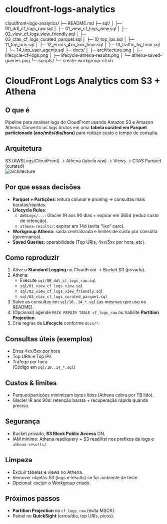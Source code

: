# cloudfront-logs-analytics
cloudfront-logs-analytics/
├─ README.md
├─ sql/
│  ├─ 00_ddl_cf_logs_raw.sql
│  ├─ 01_view_cf_logs_view.sql
│  ├─ 02_view_cf_logs_view_friendly.sql
│  ├─ 03_ctas_cf_logs_curated_parquet.sql
│  ├─ 10_top_ips.sql
│  ├─ 11_top_uris.sql
│  ├─ 12_errors_4xx_5xx_hour.sql
│  ├─ 13_traffic_by_hour.sql
│  └─ 14_top_user_agents.sql
├─ docs/
│  ├─ architecture.png
│  ├─ lifecycle-cf-logs.png
│  ├─ lifecycle-athena-results.png
│  └─ athena-saved-queries.png
└─ scripts/
   └─ create-workgroup-cli.sh
# CloudFront Logs Analytics com S3 + Athena

## O que é
Pipeline para analisar logs do CloudFront usando Amazon S3 e Amazon Athena.
Converto os logs brutos em uma **tabela curated em Parquet particionado (ano/mês/dia/hora)** para reduzir custo e tempo de consulta.

## Arquitetura
S3 (AWSLogs/CloudFront) → Athena (tabela raw) → Views → CTAS Parquet (curated)  
![architecture](docs/architecture.png)

## Por que essas decisões
- **Parquet + Partições**: leitura colunar e pruning → consultas mais baratas/rápidas.
- **Lifecycle Rules**:
  - `AWSLogs/...`: Glacier IR aos 90 dias + expirar em 365d (reduz custo de retenção).
  - `athena-results/`: expirar em 14d (evita “lixo” caro).
- **Workgroup Athena**: saída centralizada e limites de custo por consulta (governança).
- **Saved Queries**: operabilidade (Top URIs, 4xx/5xx por hora, etc).

## Como reproduzir
1. Ative o **Standard Logging** no CloudFront → Bucket S3 (privado).
2. Athena:
   - Execute `sql/00_ddl_cf_logs_raw.sql`
   - `sql/01_view_cf_logs_view.sql`
   - `sql/02_view_cf_logs_view_friendly.sql`
   - `sql/03_ctas_cf_logs_curated_parquet.sql`
3. Salve as consultas em `sql/10..14_*.sql` (as mesmas que uso no README).
4. (Opcional) agende `MSCK REPAIR TABLE cf_logs_raw` ou habilite **Partition Projection**.
5. Crie regras de **Lifecycle** conforme `docs/*`.

## Consultas úteis (exemplos)
- Erros 4xx/5xx por hora  
- Top URIs e Top IPs  
- Tráfego por hora  
(Código em `sql/10..14_*.sql`)

## Custos & limites
- Parquet/partições minimizam bytes lidos (Athena cobra por TB lido).
- Glacier IR aos 90d: retenção barata + recuperação rápida quando preciso.

## Segurança
- Bucket privado, **S3 Block Public Access** ON.
- IAM mínimo: Athena read/query + S3 read/list nos prefixos de logs e `athena-results/`.

## Limpeza
- Excluir tabelas e views no Athena.
- Remover objetos S3 (logs e results) se for ambiente de teste.
- Opcional: excluir o Workgroup criado.

## Próximos passos
- **Partition Projection** na `cf_logs_raw` (evita MSCK).
- Painel no **QuickSight** (erros/dia, top URIs, picos).
